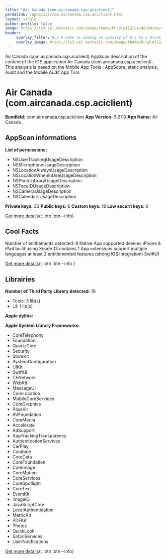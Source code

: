 ```yaml
---
title: "Air Canada (com.aircanada.csp.aciclient)"
permalink: /apps/ios/com.aircanada.csp.aciclient.html
layout: single
author_profile: false
image: https://is3-ssl.mzstatic.com/image/thumb/Purple112/v4/4d/64/8e/4d648e46-4ea7-362a-fcfe-39ef659421f1/AppIcon-0-1x_U007emarketing-0-7-0-85-220.png/512x512bb.jpg
header: 
     overlay_filter: 0.5 # same as adding an opacity of 0.5 to a black background
     overlay_image: https://is3-ssl.mzstatic.com/image/thumb/Purple112/v4/4d/64/8e/4d648e46-4ea7-362a-fcfe-39ef659421f1/AppIcon-0-1x_U007emarketing-0-7-0-85-220.png/512x512bb.jpg
---
```

Air Canada (com.aircanada.csp.aciclient) AppScan description of the content of the iOS application Air Canada (com.aircanada.csp.aciclient). This analysis is based on the Mobile App Tools : AppScore, static analysis, Audit and the Mobile Audit App Tool.

# Air Canada (com.aircanada.csp.aciclient)

**BundleId:** com.aircanada.csp.aciclient
**App Version:** 5.27.0
**App Name:** Air Canada


## AppScan informations 

**List of permissions:** 
- NSUserTrackingUsageDescription
- NSMicrophoneUsageDescription
- NSLocationAlwaysUsageDescription
- NSLocationWhenInUseUsageDescription
- NSPhotoLibraryUsageDescription
- NSFaceIDUsageDescription
- NSCameraUsageDescription
- NSCalendarsUsageDescription
  
  
**Private keys:** 30
**Public keys:** 6
**Custom keys:** 18
**Low securit keys:** 0
  
[Get more details](/pricing.html){: .btn .btn--info}

## Cool Facts

Number of entitlements detected: 8
Native App
supported devices iPhone & iPad
build using Xcode 13
contains 1 App extensions
support multiple languages
at least 2 entitlemented features (strong iOS integration)
SwiftUI
  
[Get more details](/pricing.html){: .btn .btn--info }

## Librairies 
**Number of Third Party Library detected:** 19
- Tools: 3 lib(s)
- UI: 1 lib(s)


**Apple dylibs:**


**Apple System Library Frameworks:**
- CoreTelephony
- Foundation
- QuartzCore
- Security
- StoreKit
- SystemConfiguration
- UIKit
- SwiftUI
- CFNetwork
- WebKit
- MessageUI
- CoreLocation
- MobileCoreServices
- CoreGraphics
- PassKit
- AVFoundation
- CoreMedia
- Accelerate
- AdSupport
- AppTrackingTransparency
- AuthenticationServices
- CarPlay
- Combine
- CoreData
- CoreFoundation
- CoreImage
- CoreMotion
- CoreServices
- CoreSpotlight
- CoreText
- EventKit
- ImageIO
- JavaScriptCore
- LocalAuthentication
- MetricKit
- PDFKit
- Photos
- QuickLook
- SafariServices
- UserNotifications


  
[Get more details](/pricing.html){: .btn .btn--info}

